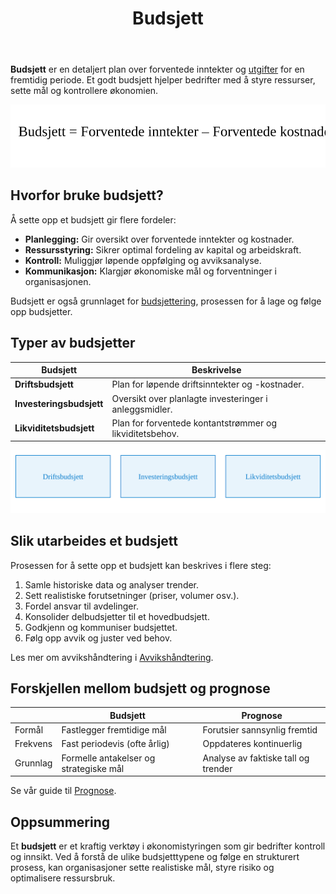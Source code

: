 ﻿---
title: "Budsjett"
seoTitle: "Budsjett | Typer, oppsett og bruk i økonomistyring"
description: "Budsjett er en plan over forventede inntekter og utgifter for en periode. Artikkelen forklarer hvorfor budsjett er nyttig, ulike budsjetttyper og hvordan du setter det opp og følger det opp i praksis."
summary: "Enkel guide til budsjett: hvorfor det er viktig, vanlige budsjetttyper og hvordan du lager et budsjett."
---

**Budsjett** er en detaljert plan over forventede inntekter og [utgifter](/blogs/regnskap/utgift "Utgift “ Komplett Guide til Utgifter i Norsk Regnskap") for en fremtidig periode. Et godt budsjett hjelper bedrifter med å styre ressurser, sette mål og kontrollere økonomien.

![Budsjettformel](budsjett-formel.svg)

## Hvorfor bruke budsjett?

Å sette opp et budsjett gir flere fordeler:

* **Planlegging:** Gir oversikt over forventede inntekter og kostnader.
* **Ressursstyring:** Sikrer optimal fordeling av kapital og arbeidskraft.
* **Kontroll:** Muliggjør løpende oppfølging og avviksanalyse.
* **Kommunikasjon:** Klargjør økonomiske mål og forventninger i organisasjonen.

Budsjett er også grunnlaget for [budsjettering](/blogs/regnskap/hva-er-budsjettering "Hva er Budsjettering? Komplett Guide til Budsjettplanlegging for Bedrifter"), prosessen for å lage og følge opp budsjetter.

## Typer av budsjetter

| Budsjett               | Beskrivelse                                                   |
|------------------------|---------------------------------------------------------------|
| **Driftsbudsjett**     | Plan for løpende driftsinntekter og -kostnader.               |
| **Investeringsbudsjett** | Oversikt over planlagte investeringer i anleggsmidler.       |
| **Likviditetsbudsjett** | Plan for forventede kontantstrømmer og likviditetsbehov.      |

![Oversikt over budsjetttyper](budsjett-typer-oversikt.svg)

## Slik utarbeides et budsjett

Prosessen for å sette opp et budsjett kan beskrives i flere steg:

1. Samle historiske data og analyser trender.
2. Sett realistiske forutsetninger (priser, volumer osv.).
3. Fordel ansvar til avdelinger.
4. Konsolider delbudsjetter til et hovedbudsjett.
5. Godkjenn og kommuniser budsjettet.
6. Følg opp avvik og juster ved behov.

Les mer om avvikshåndtering i [Avvikshåndtering](/blogs/regnskap/hva-er-avvikshåndtering "Hva er Avvikshåndtering i Regnskap? Prosess, Metoder og Beste Praksis").

## Forskjellen mellom budsjett og prognose

|                      | **Budsjett**                                                  | **Prognose**                                                    |
|----------------------|---------------------------------------------------------------|-----------------------------------------------------------------|
| Formål               | Fastlegger fremtidige mål                                      | Forutsier sannsynlig fremtid                                     |
| Frekvens             | Fast periodevis (ofte årlig)                                   | Oppdateres kontinuerlig                                         |
| Grunnlag             | Formelle antakelser og strategiske mål                         | Analyse av faktiske tall og trender                              |

Se vår guide til [Prognose](/blogs/regnskap/hva-er-prognose "Hva er Prognose? Komplett Guide til Prognoseplanlegging").

## Oppsummering

Et **budsjett** er et kraftig verktøy i økonomistyringen som gir bedrifter kontroll og innsikt. Ved å forstå de ulike budsjetttypene og følge en strukturert prosess, kan organisasjoner sette realistiske mål, styre risiko og optimalisere ressursbruk.











